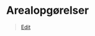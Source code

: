 # Arealopgørelser

> [Edit](https://github.com/FMDatahub/Portal/blob/main/docs/Moduler/Arealforvaltning/Arealanvendelse.md)
